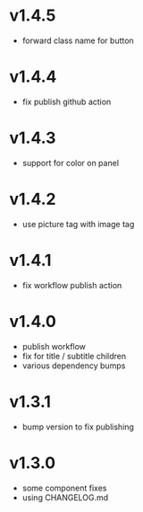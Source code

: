 # v1.4.5

 - forward class name for button

# v1.4.4

 - fix publish github action

# v1.4.3

 - support for color on panel

# v1.4.2

 - use picture tag with image tag

# v1.4.1

 - fix workflow publish action

# v1.4.0

 - publish workflow
 - fix for title / subtitle children
 - various dependency bumps

# v1.3.1

 - bump version to fix publishing

# v1.3.0

 - some component fixes
 - using CHANGELOG.md
